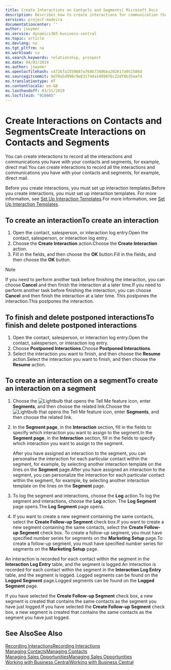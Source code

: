 ```yaml
---
title: Create Interactions on Contacts and Segments| Microsoft Docs
description: Describes how to create interactions for communication that you have with your contacts and segments in Business Central, for example, direct mail.
services: project-madeira
documentationcenter: ''
author: jswymer
ms.service: dynamics365-business-central
ms.topic: article
ms.devlang: na
ms.tgt_pltfrm: na
ms.workload: na
ms.search.keywords: relationship, prospect
ms.date: 04/01/2019
ms.author: jswymer
ms.openlocfilehash: c4726fa1550687a768b7340bba202617a052586d
ms.sourcegitcommit: bd78a5d990c9e83174da1409076c22df8b35eafd
ms.translationtype: HT
ms.contentlocale: en-GB
ms.lasthandoff: 03/31/2019
ms.locfileid: "918665"
---
```

# <a name="create-interactions-on-contacts-and-segments"></a><span data-ttu-id="5824e-103">Create Interactions on Contacts and Segments</span><span class="sxs-lookup"><span data-stu-id="5824e-103">Create Interactions on Contacts and Segments</span></span>
<span data-ttu-id="5824e-104">You can create interactions to record all the interactions and communications you have with your contacts and segments, for example, direct mail.</span><span class="sxs-lookup"><span data-stu-id="5824e-104">You can create interactions to record all the interactions and communications you have with your contacts and segments, for example, direct mail.</span></span>

<span data-ttu-id="5824e-105">Before you create interactions, you must set up interaction templates.</span><span class="sxs-lookup"><span data-stu-id="5824e-105">Before you create interactions, you must set up interaction templates.</span></span> <span data-ttu-id="5824e-106">For more information, see  [Set Up Interaction Templates](marketing-interactions.md).</span><span class="sxs-lookup"><span data-stu-id="5824e-106">For more information, see  [Set Up Interaction Templates](marketing-interactions.md).</span></span>

## <a name="to-create-an-interaction"></a><span data-ttu-id="5824e-107">To create an interaction</span><span class="sxs-lookup"><span data-stu-id="5824e-107">To create an interaction</span></span>
1. <span data-ttu-id="5824e-108">Open the contact, salesperson, or interaction log entry.</span><span class="sxs-lookup"><span data-stu-id="5824e-108">Open the contact, salesperson, or interaction log entry.</span></span>
2. <span data-ttu-id="5824e-109">Choose the **Create Interaction** action.</span><span class="sxs-lookup"><span data-stu-id="5824e-109">Choose the **Create Interaction** action.</span></span>
3. <span data-ttu-id="5824e-110">Fill in the fields, and then choose the **OK** button.</span><span class="sxs-lookup"><span data-stu-id="5824e-110">Fill in the fields, and then choose the **OK** button.</span></span>

> [!NOTE]  
>   <span data-ttu-id="5824e-111">If you need to perform another task before finishing the interaction, you can choose **Cancel** and then finish the interaction at a later time.</span><span class="sxs-lookup"><span data-stu-id="5824e-111">If you need to perform another task before finishing the interaction, you can choose **Cancel** and then finish the interaction at a later time.</span></span> <span data-ttu-id="5824e-112">This postpones the interaction.</span><span class="sxs-lookup"><span data-stu-id="5824e-112">This postpones the interaction.</span></span>

## <a name="to-finish-and-delete-postponed-interactions"></a><span data-ttu-id="5824e-113">To finish and delete postponed interactions</span><span class="sxs-lookup"><span data-stu-id="5824e-113">To finish and delete postponed interactions</span></span>
1. <span data-ttu-id="5824e-114">Open the contact, salesperson, or interaction log entry.</span><span class="sxs-lookup"><span data-stu-id="5824e-114">Open the contact, salesperson, or interaction log entry.</span></span>
2. <span data-ttu-id="5824e-115">Choose **Postponed Interactions**.</span><span class="sxs-lookup"><span data-stu-id="5824e-115">Choose **Postponed Interactions**.</span></span>
3. <span data-ttu-id="5824e-116">Select the interaction you want to finish, and then choose the **Resume** action.</span><span class="sxs-lookup"><span data-stu-id="5824e-116">Select the interaction you want to finish, and then choose the **Resume** action.</span></span>

## <a name="to-create-an-interaction-on-a-segment"></a><span data-ttu-id="5824e-117">To create an interaction on a segment</span><span class="sxs-lookup"><span data-stu-id="5824e-117">To create an interaction on a segment</span></span>
1. <span data-ttu-id="5824e-118">Choose the ![Lightbulb that opens the Tell Me feature](media/ui-search/search_small.png "Tell me what you want to do") icon, enter **Segments**, and then choose the related link.</span><span class="sxs-lookup"><span data-stu-id="5824e-118">Choose the ![Lightbulb that opens the Tell Me feature](media/ui-search/search_small.png "Tell me what you want to do") icon, enter **Segments**, and then choose the related link.</span></span>
2. <span data-ttu-id="5824e-119">In the **Segment page**, in the **Interaction** section, fill in the fields to specify which interaction you want to assign to the segment.</span><span class="sxs-lookup"><span data-stu-id="5824e-119">In the **Segment page**, in the **Interaction** section, fill in the fields to specify which interaction you want to assign to the segment.</span></span>

    <span data-ttu-id="5824e-120">After you have assigned an interaction to the segment, you can personalise the interaction for each particular contact within the segment, for example, by selecting another interaction template on the lines on the **Segment** page.</span><span class="sxs-lookup"><span data-stu-id="5824e-120">After you have assigned an interaction to the segment, you can personalize the interaction for each particular contact within the segment, for example, by selecting another interaction template on the lines on the **Segment** page.</span></span>  
3. <span data-ttu-id="5824e-121">To log the segment and interactions, choose the **Log** action.</span><span class="sxs-lookup"><span data-stu-id="5824e-121">To log the segment and interactions, choose the **Log** action.</span></span> <span data-ttu-id="5824e-122">The **Log Segment** page opens.</span><span class="sxs-lookup"><span data-stu-id="5824e-122">The **Log Segment** page opens.</span></span>
4. <span data-ttu-id="5824e-123">If you want to create a new segment containing the same contacts, select the **Create Follow-up Segment** check box.</span><span class="sxs-lookup"><span data-stu-id="5824e-123">If you want to create a new segment containing the same contacts, select the **Create Follow-up Segment** check box.</span></span> <span data-ttu-id="5824e-124">To create a follow-up segment, you must have specified number series for segments on the **Marketing Setup** page.</span><span class="sxs-lookup"><span data-stu-id="5824e-124">To create a follow-up segment, you must have specified number series for segments on the **Marketing Setup** page.</span></span>

<span data-ttu-id="5824e-125">An interaction is recorded for each contact within the segment in the **Interaction Log Entry** table, and the segment is logged.</span><span class="sxs-lookup"><span data-stu-id="5824e-125">An interaction is recorded for each contact within the segment in the **Interaction Log Entry** table, and the segment is logged.</span></span> <span data-ttu-id="5824e-126">Logged segments can be found on the **Logged Segment** page.</span><span class="sxs-lookup"><span data-stu-id="5824e-126">Logged segments can be found on the **Logged Segment** page.</span></span>

<span data-ttu-id="5824e-127">If you have selected the **Create Follow-up Segment** check box, a new segment is created that contains the same contacts as the segment you have just logged.</span><span class="sxs-lookup"><span data-stu-id="5824e-127">If you have selected the **Create Follow-up Segment** check box, a new segment is created that contains the same contacts as the segment you have just logged.</span></span>

## <a name="see-also"></a><span data-ttu-id="5824e-128">See Also</span><span class="sxs-lookup"><span data-stu-id="5824e-128">See Also</span></span>
[<span data-ttu-id="5824e-129">Recording Interactions</span><span class="sxs-lookup"><span data-stu-id="5824e-129">Recording Interactions</span></span>](marketing-interactions.md)  
[<span data-ttu-id="5824e-130">Managing Contacts</span><span class="sxs-lookup"><span data-stu-id="5824e-130">Managing Contacts</span></span>](marketing-contacts.md)  
[<span data-ttu-id="5824e-131">Managing Sales Opportunities</span><span class="sxs-lookup"><span data-stu-id="5824e-131">Managing Sales Opportunities</span></span>](marketing-manage-sales-opportunities.md)  
[<span data-ttu-id="5824e-132">Working with Business Central</span><span class="sxs-lookup"><span data-stu-id="5824e-132">Working with Business Central</span></span>](ui-work-product.md)
